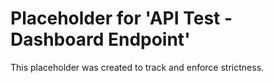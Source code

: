﻿# Placeholder for 'API Test - Dashboard Endpoint'
This placeholder was created to track and enforce strictness.
